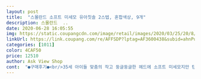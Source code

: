 ```yaml
---
layout: post 
title:  "스몰란드 소프트 미세모 유아칫솔 2스텝, 혼합색상, 9개" 
description: 스몰란드  ..
date: 2020-06-28 16:05:55 
img: https://static.coupangcdn.com/image/retail/images/2020/03/25/20/8/6992af2e-6125-4695-96b4-4a7a91c1a492.jpg 
linkUrl: https://link.coupang.com/re/AFFSDP?lptag=AF3600438&subid=ahnPublicAsk&pageKey=1448107559&itemId=2494667855&vendorItemId=70487873656&traceid=V0-113-2544df02e89bc1dc 
categories: [1011] 
color: 4CAF50 
price: 12510 
author: Ask View Shop 
cont:  "●구매후기●<br/>35세 아이들 맞춤의 작고 둥글둥글한 헤드에 소프트 미세모지만 탄력이 좋아서 아직 칫솔질이 서툴고 꼼꼼하지 않은 아이들의 효과적인 양치질에도 도움이 될것 같아요.<br/><br/>35세 전용 칫솔이에요 구입하면서 가장 신경 쓴 부분이 칫솔모인데 너무 부드러워서 안심되었어요 둥글둥글 헤드도 안정적이라 좋았어요<br/>8대 중금속 또한 FREE!!!<br/>가격이 착해서 왠지 그래야 할것 같거든요 <br/>구매후 사용해 보고 너무 마음에 들어 추가구매 하려 했더니 벌써 ... <br/>재입고 알림이 뜨네요<br/>그리고 웬만하면 엄마가 직접 칫솔질 해주는 게 좋다고.<br/><br/>그립감도 좋아서 양치할 때 아이도 잘 잡고 있고,<br/>넉넉하게 9개가 들어있어서 어린이집에도 생일선물로 몇 개 보냈어요ㅋ<br/>로봇, 펭귄, 곰돌이 전부 아이들이 좋아할만한 그림들이라 선물하기도 좋을것 같아요.<br/><br/>미세모에 탄력이 있어서 연약 하긴 하지만 고 작은 이사이에 뭐가 그리 자주 끼는지  치실을 가지고 다니곤 했었는데<br/>부드러운 칫솔모도 아이들에게 좋지만,칫솔모 중앙에 색을 달리해서 치약 적정사용량을 표시해 준 깨알 배려가 넘 좋았어요<br/>북유럽 갬성의 튀지 않고 깔끔한 디자인에 끌리고,가격대비 좋은 구성에 끌려 구매했어요.<br/><br/>색상이 3가지여서 교체 시기알림도 너무 좋아요<br/>색상이 다 같으면 2개월마다 교체 해주는데도 어쩔땐 헤깔리거든요<br/>세가지 컬러 구성으로 아이가 싫증나면 다른 컬러로 번갈아 쓰기도 좋구요<br/>스몰란드 키즈칫솔은 항균효과에 BPA FREE에 8대 중금속 FREE 안전하게 믿고 쓸 수 있네요.<br/><br/>아, 분리수거하기도 쉽게 잘 뜯기네요!<br/>아무리 칭찬해도 부족한  스몰란드 소프트 미세모 유아칫솔인것 같아요<br/>아이가 입속에 쓰이는 칫솔이다 보니 이것 저것 따지게 되는데... <br/><br/>아이들뿐만 아니라 어른들도 재미있고 쉽게 인지하고 필요한 만큼의 치약만 짜낼수 있겠어요.<br/><br/>유선형으로 약간 구부러진 칫솔대도 아이들의 손으로 편하게 무리없이 감싸쥐어 져서 쪼꼬미 우리 막내손에도 찰떡처럼 붙어 있어요.<br/><br/>유아기 칫솔로 스몰란드 키즈칫솔 만한게 없는것 같아요<br/>이건 부드러운 미세모라 어린이집에서 아이 혼자 양치할 때도 안심할 수 있겠더라고요.<br/><br/>이번 구강 검진 때 이상태를 잘 유지해야 한다고 했었거든요.<br/><br/>이젠 스몰란드 소프트 미세모 유아칫솔이 치실을 대신해줄 정도에요<br/>재입고 되면 많이 많이 구입 해야겠어요<br/>저는 스몰란드 치약을 먼저 사용하고 있었거든요.<br/><br/>저도 꾸욱 눌렀어요<br/>지금은 충치가 있거나 하지는 않지만,<br/>칫솔 크기도 작아서 구석구석 닦을 수 있어요.<br/> 가격도 적당하고... <br/>.<br/><br/>필히 재구매 각입니다^^<br/>하지만 하루 세번을 전부 엄마가 닦아줄수는 없잖아요?<br/>항균효과에 BPA FREE!!!<br/>향도 은은하고 아이도 잘 사용하길래 칫솔도 아예 세트로 맞췄어요.<br/><br/>" 
---
```

